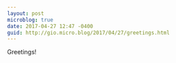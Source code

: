 ```yaml
---
layout: post
microblog: true
date: 2017-04-27 12:47 -0400
guid: http://gio.micro.blog/2017/04/27/greetings.html
---
```

Greetings!

